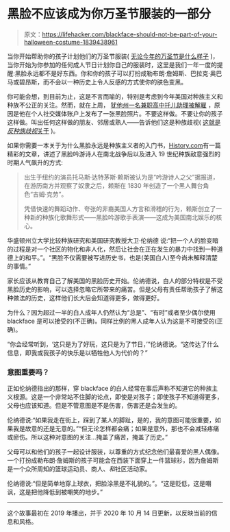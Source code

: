 # 黑脸不应该成为你万圣节服装的一部分

> 原文：<https://lifehacker.com/blackface-should-not-be-part-of-your-halloween-costume-1839438961>

当你开始帮助你的孩子计划他们的万圣节服装( [无论今年的万圣节是什么样子](https://offspring.lifehacker.com/this-map-can-help-you-decide-whether-to-go-trick-or-tre-1845128409) )，当你开始为你参加的任何成人节日计划你自己的服装时，这里是我们一年一度的提醒:黑脸永远都不是好东西。你和你的孩子可以打扮成勒布朗·詹姆斯、巴拉克·奥巴马或碧昂斯，而不会以一种历史上令人反感的方式使你的肤色变黑。



你可能会想，到目前为止，这是不言而喻的，特别是考虑到今年美国对种族主义和种族不公正的关注。然而，就在上周， [犹他州一名兼职高中托儿助理被解雇](https://www.deseret.com/utah/2020/10/8/21508449/blackface-social-media-school-jordan-district-child-care) ，原因是他在个人社交媒体账户上发布了一张黑脸照片。不要这样做。不要让你的孩子这样做。叫出任何这样做的朋友、邻居或熟人——告诉他们这是种族歧视( [这就是*反种族歧视*关于](https://lifehacker.com/the-difference-between-being-not-racist-and-anti-racist-1843834092) )。

如果你需要一本关于为什么黑脸永远是种族主义者的入门书，[History.com](https://www.history.com/news/blackface-history-racism-origins)有一篇精彩的文章，讲述了黑脸吟游诗人在南北战争后以及进入 19 世纪种族敌意强烈的时期人气飙升的方式:

> 出生于纽约的演员托马斯·达特茅斯·赖斯被认为是“吟游诗人之父”据报道，在游历南方并观察了奴隶之后，赖斯在 1830 年创造了一个黑人舞台角色“吉姆·克劳”。
> 
> 凭借快速的舞蹈动作、夸张的非裔美国人方言和滑稽的行为，赖斯创立了一种新的种族化歌舞形式——黑脸吟游歌手表演——这成为美国南北娱乐的核心。

华盛顿州立大学比较种族研究和美国研究教授大卫·伦纳德 说:“把一个人的脸变暗的过程是对一个社区的物化和非人化，然后让社会在正在发生的暴力中找到一种道德上的和平。”。“黑脸不仅需要被写进历史书，也是(美国白人)至今尚未解释清楚的事情。”

家长应该从教育自己了解美国的黑脸历史开始。伦纳德说，白人的部分特权是不受黑脸历史的影响，可以选择忽略它所带来的痛苦。但是父母有责任帮助孩子了解这种做法的历史，这样他们长大后会知道得更多，做得更好。

为什么？因为超过一半的白人成年人仍然认为“总是”、“有时”或者至少偶尔使用 blackface 是可以接受的(不正确)。同样比例的黑人成年人认为这是不可接受的(正确)。

“你会经常听到，‘这只是为了好玩，这只是为了节日，’”伦纳德说。“这传达了什么信息，即我或我孩子的快乐是以牺牲他人为代价的？”

### 意图重要吗？

正如伦纳德指出的那样，穿 blackface 的白人经常在事后声称不知道它的种族主义根源。这是一个非常站不住脚的论点，即使是对孩子；即使孩子不知道得更多，父母也应该知道。但是不管意图是不是伤害，伤害还是会发生的。

伦纳德说:“如果我走在街上，踩到了某人的脚趾，是的，我的意图可能很重要，如果我是故意的还是无意的。”“但无论怎样都会痛；如果是意外，那也不会减轻疼痛或瘀伤。所以这种对意图的关注...掩盖了痛苦，掩盖了历史。”

父母可以和他们的孩子一起设计服装，以尊重的方式纪念他们最喜爱的黑人偶像。一个打扮成勒布朗·詹姆斯的孩子可能会在西装下面穿上一件篮球衫，因为詹姆斯是一个众所周知的篮球运动员、商人、*和*社区活动家。

伦纳德说:“但是简单地穿上球衣，把脸涂黑是不礼貌的。”。“这是贬低，这是嘲讽，这是把他降低到被嘲笑的地步。”

* * *

这个故事最初在 2019 年播出，并于 2020 年 10 月 14 日更新，以反映当前的信息和风格。